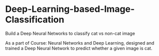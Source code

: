 # Deep-Learning-based-Image-Classification
Build a Deep Neural Networks to classify cat vs non-cat image

As a part of Course: Neural Networks and Deep Learning, designed and trained a Deep Neural Network to predict whether a given image is cat.
